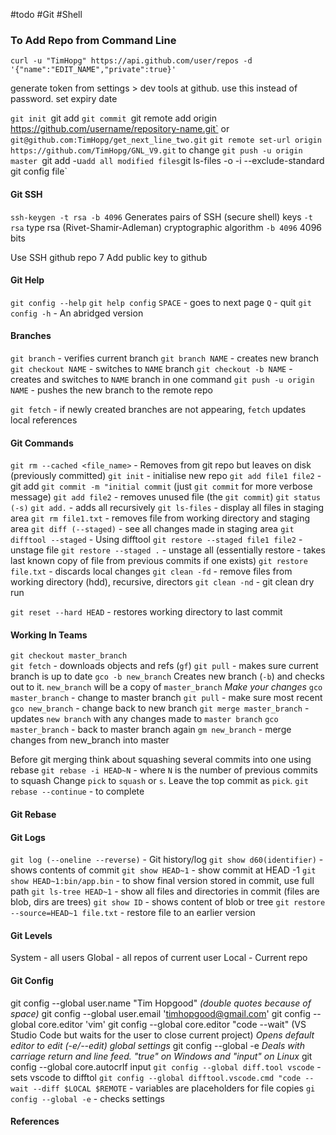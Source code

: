 #todo #Git #Shell 
### To Add Repo from Command Line
`curl -u "TimHopg" https://api.github.com/user/repos -d '{"name":"EDIT_NAME","private":true}'`

generate token from settings > dev tools at github. use this instead of password. set expiry date

`git init
`git add
`git commit
`git remote add origin https://github.com/username/repository-name.git` or `git@github.com:TimHopg/get_next_line_two.git`
`git remote set-url origin https://github.com/TimHopg/GNL_V9.git` to change
`git push -u origin master
`git add -u` add all modified files
`git ls-files -o -i --exclude-standard`
`git config file`
#### Git SSH
`ssh-keygen -t rsa -b 4096`
Generates pairs of SSH (secure shell) keys
`-t rsa` type rsa (Rivet-Shamir-Adleman) cryptographic algorithm
`-b 4096` 4096 bits

Use SSH github repo  7
Add public key to github
#### Git Help
`git config --help`
`git help config`
`SPACE` - goes to next page
`Q` - quit
`git config -h` - An abridged version
#### Branches
`git branch` - verifies current branch
`git branch NAME` - creates new branch
`git checkout NAME` - switches to `NAME` branch
`git checkout -b NAME` - creates and switches to `NAME` branch in one command
`git push -u origin NAME` - pushes the new branch to the remote repo

`git fetch` - if newly created branches are not appearing, `fetch` updates local references
#### Git Commands
`git rm --cached <file_name>` - Removes from git repo but leaves on disk (previously committed)
`git init` - initialise new repo
`git add file1 file2` - git add
`git commit -m "initial commit` (just `git commit` for more verbose message)
`git add file2` - removes unused file (the `git commit`)
`git status (-s)`
`git add.` -  adds all recursively
`git ls-files` - display all files in staging area
`git rm file1.txt` - removes file from working directory and staging area
`git diff (--staged)` - see all changes made in staging area
`git difftool --staged` - Using difftool
`git restore --staged file1 file2` - unstage file
`git restore --staged .` - unstage all (essentially restore - takes last known copy of file from previous commits if one exists)
`git restore file.txt` - discards local changes
`git clean -fd` - remove files from working directory (hdd), recursive, directors
`git clean -nd` - git clean dry run

`git reset --hard HEAD` - restores working directory to last commit
#### Working In Teams
`git checkout master_branch`  
`git fetch` - downloads objects and refs (`gf`)
`git pull` - makes sure current branch is up to date
`gco -b new_branch` Creates new branch (`-b`) and checks out to it. `new_branch` will be a copy of `master_branch`
*Make your changes*
`gco master_branch` - change to master branch
`git pull` - make sure most recent
`gco new_branch` - change back to new branch
`git merge master_branch` - updates `new branch` with any changes made to `master branch`
`gco master_branch` - back to master branch again
`gm new_branch` - merge changes from new_branch into master

Before git merging think about squashing several commits into one using rebase
`git rebase -i HEAD~N` - where `N` is the number of previous commits to squash
Change `pick` to `squash` or `s`. Leave the top commit as `pick`.
`git rebase --continue` - to complete
#### Git Rebase
#### Git Logs
`git log (--oneline --reverse)` - Git history/log
`git show d60(identifier)` - shows contents of commit
`git show HEAD~1` - show commit at HEAD -1
`git show HEAD~1:bin/app.bin` - to show final version stored in commit, use full path
`git ls-tree HEAD~1` - show all files and directories in commit (files are blob, dirs are trees)
`git show ID` - shows content of blob or tree
`git restore --source=HEAD~1 file.txt` - restore file to an earlier version
#### Git Levels
System - all users
Global - all repos of current user
Local - Current repo
#### Git Config
git config --global user.name "Tim Hopgood" _(double quotes because of space)_
git config --global user.email 'timhopgood@gmail.com'
git config --global core.editor 'vim'
git config --global core.editor "code --wait" (VS Studio Code but waits for the user to close current project)
_Opens default editor to edit (-e/--edit) global settings_
git config --global -e
_Deals with carriage return and line feed. "true" on Windows and "input" on Linux_
git config --global core.autocrlf input
`git config --global diff.tool vscode` - sets vscode to difftol
`git config --global difftool.vscode.cmd "code --wait --diff $LOCAL $REMOTE` - variables are placeholders for file copies
`gi config --global -e` - checks settings
#### References